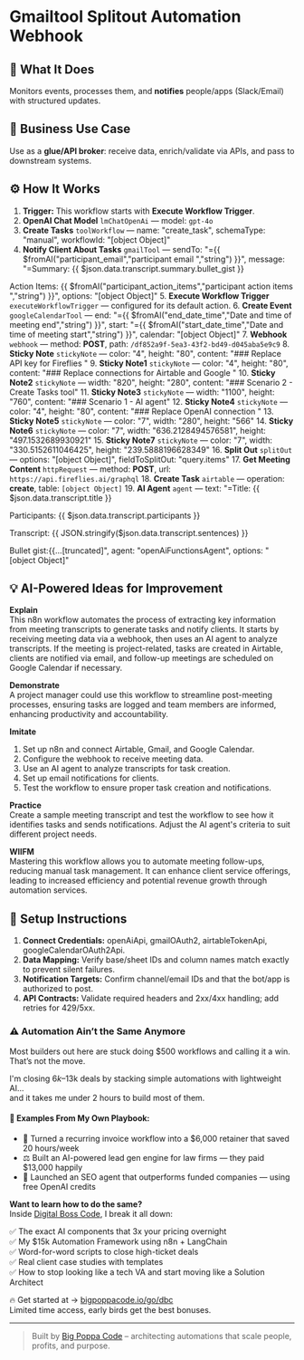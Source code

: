 # Gmailtool Splitout Automation Webhook
  ## 🚀 What It Does
  Monitors events, processes them, and **notifies** people/apps (Slack/Email) with structured updates.
  
  ## 💼 Business Use Case
  Use as a **glue/API broker**: receive data, enrich/validate via APIs, and pass to downstream systems.
  
  ## ⚙️ How It Works
  1. **Trigger:** This workflow starts with **Execute Workflow Trigger**.
  2. **OpenAI Chat Model** `lmChatOpenAi` — model: `gpt-4o`
3. **Create Tasks** `toolWorkflow` — name: "create_task", schemaType: "manual", workflowId: "[object Object]"
4. **Notify Client About Tasks** `gmailTool` — sendTo: "={{ $fromAI("participant_email","participant email ","string") }}", message: "=Summary:
{{ $json.data.transcript.summary.bullet_gist }}

Action Items:
{{ $fromAI("participant_action_items","participant action items ","string") }}", options: "[object Object]"
5. **Execute Workflow Trigger** `executeWorkflowTrigger` — configured for its default action.
6. **Create Event** `googleCalendarTool` — end: "={{ $fromAI("end_date_time","Date and time of meeting end","string") }}", start: "={{ $fromAI("start_date_time","Date and time of meeting start","string") }}", calendar: "[object Object]"
7. **Webhook** `webhook` — method: **POST**, path: `/df852a9f-5ea3-43f2-bd49-d045aba5e9c9`
8. **Sticky Note** `stickyNote` — color: "4", height: "80", content: "### Replace API key for Fireflies
"
9. **Sticky Note1** `stickyNote` — color: "4", height: "80", content: "### Replace connections for Airtable and Google
"
10. **Sticky Note2** `stickyNote` — width: "820", height: "280", content: "### Scenario 2 - Create Tasks tool"
11. **Sticky Note3** `stickyNote` — width: "1100", height: "760", content: "### Scenario 1 - AI agent"
12. **Sticky Note4** `stickyNote` — color: "4", height: "80", content: "### Replace OpenAI connection
"
13. **Sticky Note5** `stickyNote` — color: "7", width: "280", height: "566"
14. **Sticky Note6** `stickyNote` — color: "7", width: "636.2128494576581", height: "497.1532689930921"
15. **Sticky Note7** `stickyNote` — color: "7", width: "330.5152611046425", height: "239.5888196628349"
16. **Split Out** `splitOut` — options: "[object Object]", fieldToSplitOut: "query.items"
17. **Get Meeting Content** `httpRequest` — method: **POST**, url: `https://api.fireflies.ai/graphql`
18. **Create Task** `airtable` — operation: **create**, table: `[object Object]`
19. **AI Agent** `agent` — text: "=Title: {{ $json.data.transcript.title }}

Participants: {{ $json.data.transcript.participants }}

Transcript: {{ JSON.stringify($json.data.transcript.sentences) }}

Bullet gist:{{…[truncated]", agent: "openAiFunctionsAgent", options: "[object Object]"
  
  ## 💡 AI-Powered Ideas for Improvement
  **Explain**  
This n8n workflow automates the process of extracting key information from meeting transcripts to generate tasks and notify clients. It starts by receiving meeting data via a webhook, then uses an AI agent to analyze transcripts. If the meeting is project-related, tasks are created in Airtable, clients are notified via email, and follow-up meetings are scheduled on Google Calendar if necessary.

**Demonstrate**  
A project manager could use this workflow to streamline post-meeting processes, ensuring tasks are logged and team members are informed, enhancing productivity and accountability.

**Imitate**  
1. Set up n8n and connect Airtable, Gmail, and Google Calendar.
2. Configure the webhook to receive meeting data.
3. Use an AI agent to analyze transcripts for task creation.
4. Set up email notifications for clients.
5. Test the workflow to ensure proper task creation and notifications.

**Practice**  
Create a sample meeting transcript and test the workflow to see how it identifies tasks and sends notifications. Adjust the AI agent's criteria to suit different project needs.

**WIIFM**  
Mastering this workflow allows you to automate meeting follow-ups, reducing manual task management. It can enhance client service offerings, leading to increased efficiency and potential revenue growth through automation services.
  
  ## 🔧 Setup Instructions
  1. **Connect Credentials:** openAiApi, gmailOAuth2, airtableTokenApi, googleCalendarOAuth2Api.
2. **Data Mapping:** Verify base/sheet IDs and column names match exactly to prevent silent failures.
3. **Notification Targets:** Confirm channel/email IDs and that the bot/app is authorized to post.
4. **API Contracts:** Validate required headers and 2xx/4xx handling; add retries for 429/5xx.
  
### ⚠️ Automation Ain’t the Same Anymore

Most builders out here are stuck doing $500 workflows and calling it a win.  
That’s not the move.  

I'm closing $6k–$13k deals by stacking simple automations with lightweight AI...  
and it takes me under 2 hours to build most of them.

#### 🧠 Examples From My Own Playbook:
- 🔁 Turned a recurring invoice workflow into a $6,000 retainer that saved 20 hours/week  
- ⚖️ Built an AI-powered lead gen engine for law firms — they paid $13,000 happily  
- 🚀 Launched an SEO agent that outperforms funded companies — using free OpenAI credits  

**Want to learn how to do the same?**  
Inside [Digital Boss Code](https://bigpoppacode.io/go/dbc), I break it all down:

✅ The exact AI components that 3x your pricing overnight  
✅ My $15k Automation Framework using n8n + LangChain  
✅ Word-for-word scripts to close high-ticket deals  
✅ Real client case studies with templates  
✅ How to stop looking like a tech VA and start moving like a Solution Architect  

🔥 Get started at → [bigpoppacode.io/go/dbc](https://bigpoppacode.io/go/dbc)  
Limited time access, early birds get the best bonuses.

---
> Built by [Big Poppa Code](https://bigpoppacode.io) – architecting automations that scale people, profits, and purpose.
  